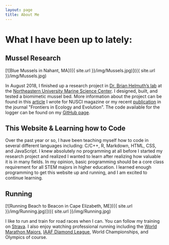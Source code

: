 ```yaml
---
layout: page
title: About Me
---
```

# What I have been up to lately: #
## Mussel Research ##

[![Blue Mussels in Nahant, MA]({{ site.url }}/img/Mussels.jpg)]({{ site.url }}/img/Mussels.jpg)

In August 2018, I finished up a research project in [Dr. Brian Helmuth’s lab](http://www.northeastern.edu/helmuthlab/index.html) at the [Northeastern University Marine Science Center](https://cos.northeastern.edu/marinescience/). I designed, built, and tested a biomimetic mussel bed. More information about the project can be found in this [article](https://nuscimag.com/what-use-is-a-fake-mussel-bed-d5b3d8c9abf2) I wrote for NUSCI magazine or my recent [publication](https://www.frontiersin.org/articles/10.3389/fevo.2018.00213/full?&utm_source=Email_to_authors_&utm_medium=Email&utm_content=T1_11.5e1_author&utm_campaign=Email_publication&field=&journalName=Frontiers_in_Ecology_and_Evolution&id=417260) in the journal "Frontiers in Ecology and Evolution". The code available for the logger can be found on my [GitHub page](https://github.com/judge-r).

## This Website & Learning how to Code ##

Over the past year or so, I have been teaching myself how to code in several different languages including: C/C++, R, Markdown, HTML, CSS, and JavaScript. I knew absolutely no programming at all before I started my research project and realized I wanted to learn after realizing how valuable it is in many fields. In my opinion, basic programming should be a core class requirement for all STEM majors in higher education. I learned enough programming to get this website up and running, and I am excited to continue learning.

## Running ##

[![Running Beach to Beacon in Cape Elizabeth, ME]({{ site.url }}/img/Running.jpg)]({{ site.url }}/img/Running.jpg)

I like to run and train for road races when I can. You can follow my training on [Strava](https://www.strava.com/athletes/11975000). I also enjoy watching professional running including the [World Marathon Majors](https://www.worldmarathonmajors.com/), [IAAF Diamond League](https://www.diamondleague.com/home/), World Championships, and Olympics of course.
